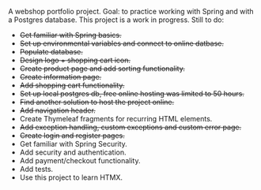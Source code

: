 A webshop portfolio project. Goal: to practice working with Spring and with a Postgres database.
This project is a work in progress. Still to do:
- ~~Get familiar with Spring basics.~~
-  ~~Set up environmental variables and connect to online datbase.~~
- ~~Populate database.~~
- ~~Design logo + shopping cart icon.~~
- ~~Create product page and add sorting functionality.~~
- ~~Create information page.~~
- ~~Add shopping cart functionality.~~
- ~~Set up local postgres db, free online hosting was limited to 50 hours.~~
- ~~Find another solution to host the project online.~~
- ~~Add navigation header.~~
- Create Thymeleaf fragments for recurring HTML elements.
- ~~Add exception handling, custom exceptions and custom error page.~~
- ~~Create login and register pages.~~
- Get familiar with Spring Security.
- Add security and authentication.
- Add payment/checkout functionality.
- Add tests.
- Use this project to learn HTMX.

